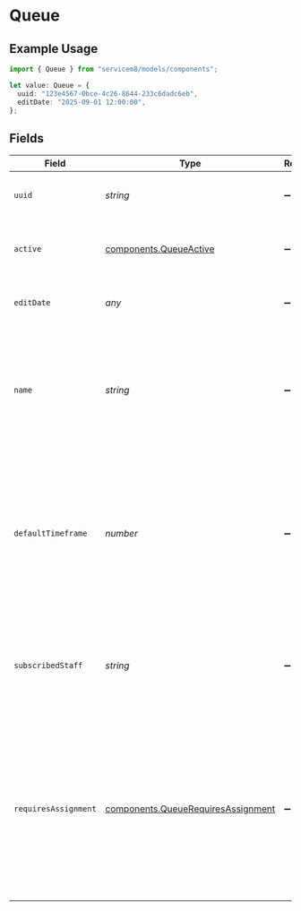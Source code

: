 # Queue

## Example Usage

```typescript
import { Queue } from "servicem8/models/components";

let value: Queue = {
  uuid: "123e4567-0bce-4c26-8644-233c6dadc6eb",
  editDate: "2025-09-01 12:00:00",
};
```

## Fields

| Field                                                                                                                                                                                       | Type                                                                                                                                                                                        | Required                                                                                                                                                                                    | Description                                                                                                                                                                                 | Example                                                                                                                                                                                     |
| ------------------------------------------------------------------------------------------------------------------------------------------------------------------------------------------- | ------------------------------------------------------------------------------------------------------------------------------------------------------------------------------------------- | ------------------------------------------------------------------------------------------------------------------------------------------------------------------------------------------- | ------------------------------------------------------------------------------------------------------------------------------------------------------------------------------------------- | ------------------------------------------------------------------------------------------------------------------------------------------------------------------------------------------- |
| `uuid`                                                                                                                                                                                      | *string*                                                                                                                                                                                    | :heavy_minus_sign:                                                                                                                                                                          | Unique identifier for this record                                                                                                                                                           | 123e4567-0bce-4c26-8644-233c6dadc6eb                                                                                                                                                        |
| `active`                                                                                                                                                                                    | [components.QueueActive](../../models/components/queueactive.md)                                                                                                                            | :heavy_minus_sign:                                                                                                                                                                          | Record active/deleted flag.  Valid values are [0,1]                                                                                                                                         |                                                                                                                                                                                             |
| `editDate`                                                                                                                                                                                  | *any*                                                                                                                                                                                       | :heavy_minus_sign:                                                                                                                                                                          | Timestamp at which record was last modified                                                                                                                                                 | 2025-09-01 12:00:00                                                                                                                                                                         |
| `name`                                                                                                                                                                                      | *string*                                                                                                                                                                                    | :heavy_minus_sign:                                                                                                                                                                          | Name of the job queue. Used to identify the queue in the system. Examples include 'Workshop', 'Pending Quotes', etc.                                                                        |                                                                                                                                                                                             |
| `defaultTimeframe`                                                                                                                                                                          | *number*                                                                                                                                                                                    | :heavy_minus_sign:                                                                                                                                                                          | Default number of days that jobs should remain in this queue before requiring attention. Common values are 7 days (1 week) or 14 days (2 weeks).                                            |                                                                                                                                                                                             |
| `subscribedStaff`                                                                                                                                                                           | *string*                                                                                                                                                                                    | :heavy_minus_sign:                                                                                                                                                                          | Semicolon-delimited list of staff UUIDs who are subscribed to receive notifications for this queue.                                                                                         |                                                                                                                                                                                             |
| `requiresAssignment`                                                                                                                                                                        | [components.QueueRequiresAssignment](../../models/components/queuerequiresassignment.md)                                                                                                    | :heavy_minus_sign:                                                                                                                                                                          | Determines if jobs in this queue require assignment to staff members. If true, jobs must be explicitly assigned to staff. If false, jobs are visible to all staff..  Valid values are [0,1] |                                                                                                                                                                                             |